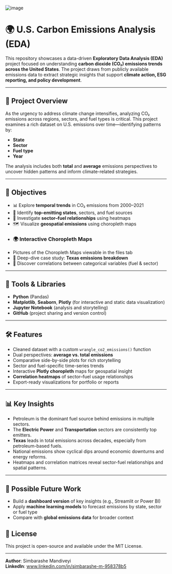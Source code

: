 

![image](https://github.com/user-attachments/assets/bc847ee3-9b45-493d-ba7d-3edc08037634)


# 🌍 U.S. Carbon Emissions Analysis (EDA)

This repository showcases a data-driven **Exploratory Data Analysis (EDA)** project focused on understanding **carbon dioxide (CO₂) emissions trends across the United States**. The project draws from publicly available emissions data to extract strategic insights that support **climate action, ESG reporting, and policy development**.

---

## 📌 Project Overview

As the urgency to address climate change intensifies, analyzing CO₂ emissions across regions, sectors, and fuel types is critical. This project examines a rich dataset on U.S. emissions over time—identifying patterns by:

- **State**
- **Sector**
- **Fuel type**
- **Year**

The analysis includes both **total** and **average** emissions perspectives to uncover hidden patterns and inform climate-related strategies.

---

## 🎯 Objectives

- 📊 Explore **temporal trends** in CO₂ emissions from 2000–2021  
- 🧭 Identify **top-emitting states**, sectors, and fuel sources  
- 🔎 Investigate **sector–fuel relationships** using heatmaps  
- 🗺️ Visualize **geospatial emissions** using choropleth maps
-  ### 🌍 Interactive Choropleth Maps
-  Pictures of the Choropleth Maps viewable in the files tab
- 📌 Deep-dive case study: **Texas emissions breakdown**  
- 🧩 Discover correlations between categorical variables (fuel & sector)

---
## 🧰 Tools & Libraries

- **Python** (Pandas)
- **Matplotlib**, **Seaborn**, **Plotly** (for interactive and static data visualization)
- **Jupyter Notebook** (analysis and storytelling)
- **GitHub** (project sharing and version control)
---

## 🛠️ Features

- Cleaned dataset with a custom `wrangle_co2_emissions()` function  
- Dual perspectives: **average vs. total emissions**  
- Comparative side-by-side plots for rich storytelling  
- Sector and fuel-specific time-series trends  
- Interactive **Plotly choropleth** maps for geospatial insight  
- **Correlation heatmaps** of sector–fuel usage relationships  
- Export-ready visualizations for portfolio or reports
---

## 📊 Key Insights

- Petroleum is the dominant fuel source behind emissions in multiple sectors.
- The **Electric Power** and **Transportation** sectors are consistently top emitters.
- **Texas** leads in total emissions across decades, especially from petroleum-based fuels.
- National emissions show cyclical dips around economic downturns and energy reforms.
- Heatmaps and correlation matrices reveal sector-fuel relationships and spatial patterns.
---

## 📌 Possible Future Work

- Build a **dashboard version** of key insights (e.g., Streamlit or Power BI)
- Apply **machine learning models** to forecast emissions by state, sector or fuel type
- Compare with **global emissions data** for broader context

## 📄 License

This project is open-source and available under the MIT License.

---

**Author**: Simbarashe Mandiveyi  
**LinkedIn**: www.linkedin.com/in/simbarashe-m-958378b5  
